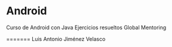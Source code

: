 Android
=======

Curso de Android con Java
Ejercicios resueltos
Global Mentoring

======= 
Luis Antonio Jiménez Velasco
